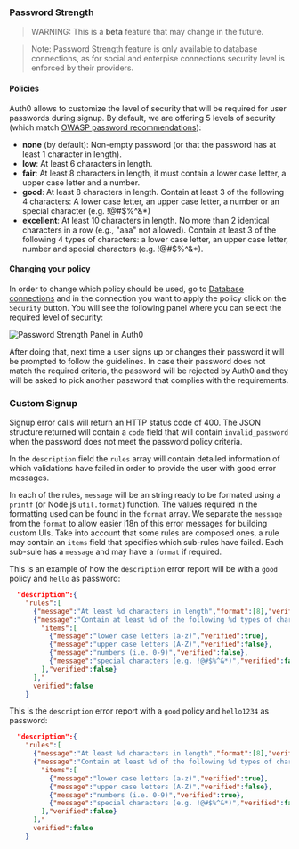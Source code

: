 ### Password Strength

> WARNING: This is a **beta** feature that may change in the future.

> Note: Password Strength feature is only available to database connections, as for social and enterpise connections security level is enforced by their providers.

#### Policies

Auth0 allows to customize the level of security that will be required for user passwords during signup. By default, we are offering 5 levels of security (which match [OWASP password recommendations](https://www.owasp.org/index.php/Authentication_Cheat_Sheet#Implement_Proper_Password_Strength_Controls)):

 * **none** (by default): Non-empty password (or that the password has at least 1 character in length).
 * **low**: At least 6 characters in length.
 * **fair**: At least 8 characters in length, it must contain a lower case letter, a upper case letter and a number.
 * **good**: At least 8 characters in length. Contain at least 3 of the following 4 characters: A lower case letter, an upper case letter, a number or an special character  (e.g. !@#$%^&*)
 * **excellent**: At least 10 characters in length. No more than 2 identical characters in a row (e.g., "aaa" not allowed). Contain at least 3 of the following 4 types of characters: a lower case letter, an upper case letter, number and special characters (e.g. !@#$%^&*).


#### Changing your policy

In order to change which policy should be used, go to [Database connections](https://app.auth0.com/#/connections/database) and in the connection you want to apply the policy click on the `Security` button. You will see the following panel where you can select the required level of security:

![Password Strength Panel in Auth0](https://i.cloudup.com/jH0kabJPoi.png)

After doing that, next time a user signs up or changes their password it will be prompted to follow the guidelines. In case their password does not match the required criteria, the password will be rejected by Auth0 and they will be asked to pick another password that complies with the requirements.

### Custom Signup

Signup error calls will return an HTTP status code of 400. The JSON structure returned will contain a `code` field that will contain `invalid_password` when the password does not meet the password policy criteria. 

In the `description` field the `rules` array will contain detailed information of which validations have failed in order to provide the user with good error messages.

In each of the rules, `message` will be an string ready to be formated using a `printf` (or Node.js `util.format`) function. The values required in the formatting used can be found in the `format` array. We separate the `message` from the `format` to allow easier i18n of this error messages for building custom UIs. Take into account that some rules are composed ones, a rule may contain an `items` field that specifies which sub-rules have failed. Each sub-sule has a `message` and may have a `format` if required.

This is an example of how the `description` error report will be with a `good` policy and `hello` as password:
```json
  "description":{
    "rules":[
      {"message":"At least %d characters in length","format":[8],"verified":false},
      {"message":"Contain at least %d of the following %d types of characters:","format":[3,4],
        "items":[
          {"message":"lower case letters (a-z)","verified":true},
          {"message":"upper case letters (A-Z)","verified":false},
          {"message":"numbers (i.e. 0-9)","verified":false},
          {"message":"special characters (e.g. !@#$%^&*)","verified":false}
        ],"verified":false}
      ],"
      verified":false
    }
```

This is the `description` error report with a `good` policy and `hello1234` as password:
```json
  "description":{
    "rules":[
      {"message":"At least %d characters in length","format":[8],"verified":true},
      {"message":"Contain at least %d of the following %d types of characters:","format":[3,4],
        "items":[
          {"message":"lower case letters (a-z)","verified":true},
          {"message":"upper case letters (A-Z)","verified":false},
          {"message":"numbers (i.e. 0-9)","verified":true},
          {"message":"special characters (e.g. !@#$%^&*)","verified":false}
        ],"verified":false}
      ],"
      verified":false
    }
```
